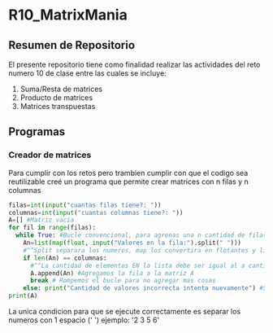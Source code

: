 # R10_MatrixMania
## Resumen de Repositorio
El presente repositorio tiene como finalidad realizar las actividades del reto numero 10 de clase entre las cuales se incluye:
1. Suma/Resta de matrices
2. Producto de matrices
3. Matrices transpuestas
## Programas
### Creador de matrices
Para cumplir con los retos pero trambien cumplir con que el codigo sea reutilizable creé un programa que permite crear matrices con n filas y n columnas
```python
filas=int(input("cuantas filas tiene?: "))
columnas=int(input("cuantas columnas tiene?: "))
A=[] #Matriz vacia
for fil in range(filas):
  while True: #Bucle convencional, para agrenas una n cantidad de filas de la matriz
    An=list(map(float, input("Valores en la fila:").split(" ")))
    #^^Split separara los numeros, map los convertira en flotantes y list los convertira en una lista
    if len(An) == columnas:
      #^^La cantidad de elementos EN la lista debe ser igual al a cantidad de columnas
      A.append(An) #Agregamos la fila a la matriz A
      break # Rompemos el bucle para no agregar mas cosas
    else: print("Cantidad de valores incorrecta intenta nuevamente") #Se repetira el bucle sin agregar nada
print(A)
```
La unica condicion para que se ejecute correctamente es separar los numeros con 1 espacio (' ') ejemplo: '2 3 5 6' 
